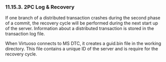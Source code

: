 <div>

<div>

<div>

<div>

### 11.15.3. 2PC Log & Recovery

</div>

</div>

</div>

If one branch of a distributed transaction crashes during the second
phase of a commit, the recovery cycle will be performed during the next
start up of the server. Information about a distributed transaction is
stored in the transaction log file.

When Virtuoso connects to MS DTC, it creates a guid.bin file in the
working directory. This file contains a unique ID of the server and is
require for the recovery cycle.

</div>

